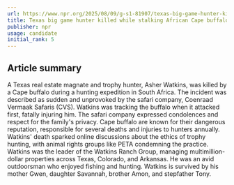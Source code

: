 ```yaml
---
url: https://www.npr.org/2025/08/09/g-s1-81907/texas-big-game-hunter-killed-african-buffalo
title: Texas big game hunter killed while stalking African Cape buffalo
publisher: npr
usage: candidate
initial_rank: 5
---
```

## Article summary
A Texas real estate magnate and trophy hunter, Asher Watkins, was killed by a Cape buffalo during a hunting expedition in South Africa. The incident was described as sudden and unprovoked by the safari company, Coenraad Vermaak Safaris (CVS). Watkins was tracking the buffalo when it attacked first, fatally injuring him. The safari company expressed condolences and respect for the family's privacy. Cape buffalo are known for their dangerous reputation, responsible for several deaths and injuries to hunters annually. Watkins' death sparked online discussions about the ethics of trophy hunting, with animal rights groups like PETA condemning the practice. Watkins was the leader of the Watkins Ranch Group, managing multimillion-dollar properties across Texas, Colorado, and Arkansas. He was an avid outdoorsman who enjoyed fishing and hunting. Watkins is survived by his mother Gwen, daughter Savannah, brother Amon, and stepfather Tony.
